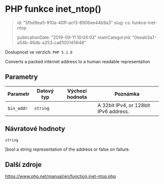 PHP funkce inet_ntop()
======================

> id: "5fbd9ea5-910a-40ff-acf3-8906ee44b9a3"
> slug:
> 	cs: funkce-inet-ntop
>
> publicationDate: "2019-09-11 10:04:03"
> mainCategoryId: "0eeab3a7-a54b-46db-a253-ca6100145648"

Dostupnost ve verzích: `PHP 5.1.0`

Converts a packed internet address to a human readable representation


Parametry
--------------

| Parametr | Datový typ | Výchozí hodnota | Poznámka |
|-----|-----|-----|-----|
| `$in_addr` | `string` |  | A 32bit IPv4, or 128bit IPv6 address. |


Návratové hodnoty
----------------

`string`

|bool a string representation of the address or false on failure.

Další zdroje
------------

https://www.php.net/manual/en/function.inet-ntop.php
